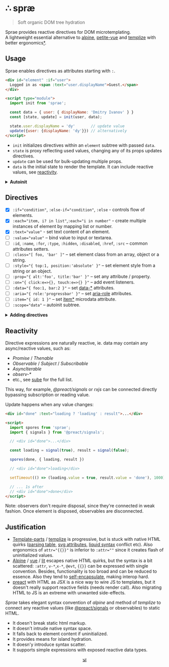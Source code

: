 # ∴ spræ

> Soft organic DOM tree hydration

Sprae provides reactive directives for DOM microtemplating.<br/>
A lightweight essential alternative to [alpine](https://github.com/alpinejs/alpine), [petite-vue](https://github.com/vuejs/petite-vue) and [templize](https://github.com/dy/templize) with better ergonomics[*](#justification).


## Usage

Sprae enables directives as attributes starting with `:`.

```html
<div id="element" :if="user">
  Logged in as <span :text="user.displayName">Guest.</span>
</div>

<script type="module">
  import init from 'sprae';

  const data = { user: { displayName: 'Dmitry Ivanov' } }
  const [state, update] = init(user, data);

  state.user.displayName = 'dy'       // update value
  update({user: {displayName: 'dy'}}) // alternatively
</script>
```

* `init` initializes directives within an `element` subtree with passed `data`.
* `state` is proxy reflecting used values, changing any of its props updates directives.
* `update` can be used for bulk-updating multiple props.
* `data` is the initial state to render the template. It can include reactive values, see [reactivity](#reactivity).

<details>
<summary><strong>Autoinit</strong></summary>

Sprae can be used without build step or JS, autoinitializing HTML:

```html
<script src="./sprae.js" defer init></script>

<div :scope="{ count: 0 }">
  <span :text="count">
  <button :on="{ click: e => count++ }">inc</button>
</div>
```

* `:scope` marks regions on the tree that should be controlled by sprae.
* `init` attribute tells sprae to automatically initialize all elements that have `:scope`.

</details>


## Directives

* [x] `:if="condition"`, `:else-if="condition"`, `:else` - controls flow of elements.
* [x] `:each="item, i? in list"`,`:each="i in number"` - create multiple instances of element by mapping list or number.
* [x] `:text="value"` - set text content of an element.
* [ ] `:value="value"` – bind value to input or textarea.
* [ ] `:id`, `:name`, `:for`, `:type`, `:hidden`, `:disabled`, `:href`, `:src` – common attributes setters.
* [ ] `:class="[ foo, 'bar' ]"` – set element class from an array, object or a string.
* [ ] `:style="{ top:1, position:'absolute' }"` – set element style from a string or an object.
* [ ] `:prop="{ alt:'foo', title:'bar' }"` – set any attribute / property.
* [ ] `:on="{ click:e=>{}, touch:e=>{} }"` – add event listeners.
* [ ] `:data="{ foo:1, bar:2 }"` – set [data-*](https://developer.mozilla.org/en-US/docs/Web/HTML/Global_attributes/data-*) attributes.
* [ ] `:aria="{ role:'progressbar' }"` – set [aria-role](https://developer.mozilla.org/en-US/docs/Web/Accessibility/ARIA) attributes.
* [ ] `:item="{ id: 1 }"` – set [item*](https://developer.mozilla.org/en-US/docs/Web/HTML/Microdata) microdata attribute.
* [ ] `:scope="data"` – autoinit subtree.

<details>
<summary><strong>Adding directives</strong></summary>

Directives can be added by registering them via `directive(name, initializer)`:

```js
import { directive, parseExpr } from 'sprae';

directive(':html', (el) => {
  // ...initialize here
  const evaluate = parseExpr(el.getAttribute(':html'));
  return (state) => {
    // ...update here
    el.innerHTML = evaluate(state);
  }
});
```

</details>


## Reactivity

Directive expressions are naturally reactive, ie. data may contain any async/reactive values, such as:

* _Promise_ / _Thenable_
* _Observable_ / _Subject_ / _Subscribable_
* _AsyncIterable_
* _observ-*_
* etc., see [sube](https://github.com/dy/sube/blob/main/README.md) for the full list.

This way, for example, _@preact/signals_ or _rxjs_ can be connected directly bypassing subscription or reading value.

Update happens when any value changes:

```html
<div id="done" :text="loading ? 'loading' : result">...</div>

<script>
  import spores from 'sprae';
  import { signals } from '@preact/signals';

  // <div id="done">...</div>

  const loading = signal(true), result = signal(false);

  spores(done, { loading, result })

  // <div id="done">loading</div>

  setTimeout(() => (loading.value = true, result.value = 'done'), 1000)

  // ... 1s after
  // <div id="done">done</div>
</script>
```

Note: observers don't require disposal, since they're connected in weak fashion. Once element is disposed, observables are disconnected.


## Justification

* [Template-parts](https://github.com/dy/template-parts) / [templize](https://github.com/dy/templize) is progressive, but is stuck with native HTML quirks ([parsing table](https://github.com/github/template-parts/issues/24), [svg attributes](https://github.com/github/template-parts/issues/25), [liquid syntax](https://shopify.github.io/liquid/tags/template/#raw) conflict etc). Also ergonomics of `attr="{{}}"` is inferior to `:attr=""` since it creates flash of uninitialized values.
* [Alpine](https://github.com/alpinejs/alpine) / [vue](https://github.com/vuejs/petite-vue) / [lit](https://github.com/lit/lit/tree/main/packages/lit-html) escapes native HTML quirks, but the syntax is a bit scattered: `:attr`, `v-*`,`x-*`, `@evt`, `{{}}` can be expressed with single convention. Besides, functionality is too broad and can be reduced to essence. Also they tend to [self-encapsulate](https://github.com/alpinejs/alpine/discussions/3223), making interop hard.
* [preact](https://ghub.io/preact) with HTML as JSX is a nice way to wire JS to templates, but it doesn't really support reactive fields (needs render call). Also migrating HTML to JS is an extreme with unwanted side-effects.

_Sprae_ takes elegant syntax convention of _alpine_ and method of _templize_ to connect any reactive values (like [@preact/signals](https://ghub.io/@preact/signals) or observables) to static HTML.

* It doesn't break static html markup.
* It doesn't intrude native syntax space.
* It falls back to element content if uninitialized.
* It provides means for island hydration.
* It doesn'y introduce syntax scatter.
* It supports simple expressions with exposed reactive data types.

<p align="center"><a href="https://github.com/krsnzd/license/">🕉</a></p>
